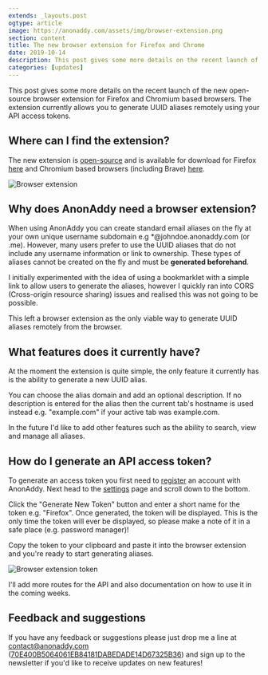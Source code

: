 ```yaml
---
extends: _layouts.post
ogtype: article
image: https://anonaddy.com/assets/img/browser-extension.png
section: content
title: The new browser extension for Firefox and Chrome
date: 2019-10-14
description: This post gives some more details on the recent launch of the new open-source browser extension for Firefox and Chromium based browsers. The extension currently allows you to generate UUID aliases remotely using your API access tokens.
categories: [updates]
---
```


This post gives some more details on the recent launch of the new open-source browser extension for Firefox and Chromium based browsers. The extension currently allows you to generate UUID aliases remotely using your API access tokens.

## Where can I find the extension?

The new extension is [open-source](https://github.com/anonaddy/browser-extension) and is available for download for Firefox [here](https://addons.mozilla.org/en-GB/firefox/addon/anonaddy/) and Chromium based browsers (including Brave) [here](https://chrome.google.com/webstore/detail/anonaddy/iadbdpnoknmbdeolbapdackdcogdmjpe).

<div class="flex justify-center">
  <img class="shadow" src="https://anonaddy.com/assets/img/browser-extension.png" alt="Browser extension" title="Browser extension">
</div>

## Why does AnonAddy need a browser extension?

When using AnonAddy you can create standard email aliases on the fly at your own unique username subdomain e.g *@johndoe.anonaddy.com (or .me). However, many users prefer to use the UUID aliases that do not include any username information or link to ownership. These types of aliases cannot be created on the fly and must be **generated beforehand**.

I initially experimented with the idea of using a bookmarklet with a simple link to allow users to generate the aliases, however I quickly ran into CORS (Cross-origin resource sharing) issues and realised this was not going to be possible.

This left a browser extension as the only viable way to generate UUID aliases remotely from the browser.

## What features does it currently have?

At the moment the extension is quite simple, the only feature it currently has is the ability to generate a new UUID alias.

You can choose the alias domain and add an optional description. If no description is entered for the alias then the current tab's hostname is used instead e.g. "example.com" if your active tab was example.com.

In the future I'd like to add other features such as the ability to search, view and manage all aliases.

## How do I generate an API access token?

To generate an access token you first need to [register](https://app.anonaddy.com/register) an account with AnonAddy. Next head to the [settings](https://app.anonaddy.com/settings) page and scroll down to the bottom.

Click the "Generate New Token" button and enter a short name for the token e.g. "Firefox". Once generated, the token will be displayed. This is the only time the token will ever be displayed, so please make a note of it in a safe place (e.g. password manager)!

Copy the token to your clipboard and paste it into the browser extension and you're ready to start generating aliases.

<div class="flex justify-center mb-4">
  <img class="shadow" src="https://anonaddy.com/assets/img/browser-extension-token.png" alt="Browser extension token" title="Browser extension token">
</div>

I'll add more routes for the API and also documentation on how to use it in the coming weeks.

## Feedback and suggestions

If you have any feedback or suggestions please just drop me a line at [contact@anonaddy.com](mailto:contact@anonaddy.com) <span class="break-words text-sm">([70E400B5064061EB84181DABEDADE14D67325B36](https://keys.openpgp.org/search?q=70E400B5064061EB84181DABEDADE14D67325B36))</span> and sign up to the newsletter if you'd like to receive updates on new features!
